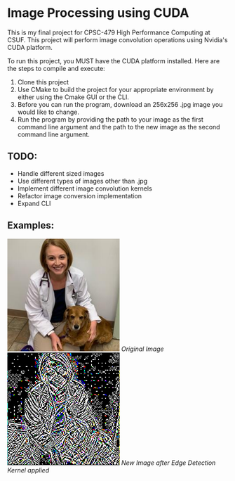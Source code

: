 # Image Processing using CUDA

This is my final project for CPSC-479 High Performance Computing at CSUF. This project will perform image convolution operations using Nvidia's CUDA platform.

To run this project, you MUST have the CUDA platform installed. 
Here are the steps to compile and execute:
1. Clone this project
2. Use CMake to build the project for your appropriate environment by either using the Cmake GUI or the CLI.
3. Before you can run the program, download an 256x256 .jpg image you would like to change.
4. Run the program by providing the path to your image as the first command line argument and the path to the new image as the second command line argument.

## TODO:
* Handle different sized images
* Use different types of images other than .jpg
* Implement different image convolution kernels
* Refactor image conversion implementation
* Expand CLI


## Examples:

![Original Image](images/dogandperson.jpeg)
*Original Image*
![New Image after Edge Detection Kernel applied](images/edge_detection.jpg)
*New Image after Edge Detection Kernel applied*